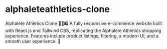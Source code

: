 # alphaleteathletics-clone
Alphalete Athletics Clone 🏋️‍♂️🛍️   A fully responsive e-commerce website built with React.js and Tailwind CSS, replicating the Alphalete Athletics shopping experience. Features include product listings, filtering, a modern UI, and a smooth user experience. 🚀
